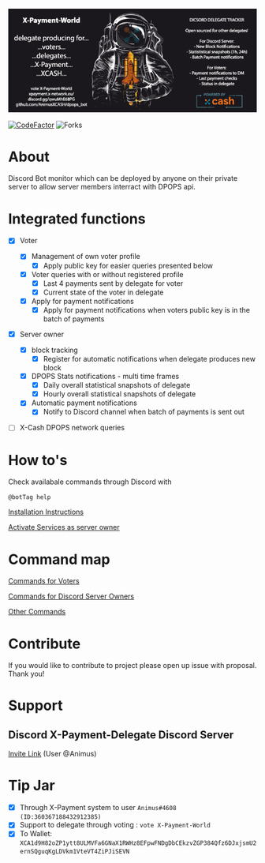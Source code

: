 
![new](header.png)

[![CodeFactor](https://www.codefactor.io/repository/github/animusxcash/dpops_bot/badge)](https://www.codefactor.io/repository/github/animusxcash/dpops_bot)
![Forks](https://img.shields.io/github/forks/animusxcash/dpops_bot?style=plastic)

# About
Discord Bot monitor which can be deployed by anyone on their private server to allow server members interract with DPOPS api.


# Integrated functions

- [x] Voter 
    - [x] Management of own voter profile
        - [x] Apply public key for easier queries presented below
    - [x] Voter queries with or without registered profile
        - [x] Last 4 payments sent by delegate for voter
        - [x] Current state of the voter in delegate
    - [X] Apply for payment notifications
        - [x] Apply for payment notifications when voters public key is in the batch of payments

- [x] Server owner
    - [x] block tracking
        - [x] Register for automatic notifications when delegate produces new block
    - [x] DPOPS Stats notifications - multi time frames 
        - [X] Daily overall statistical snapshots of delegate
        - [x] Hourly overall statistical snapshots of delegate
    - [x] Automatic payment notifications
        - [x] Notify to Discord channel when batch of payments is sent out

- [ ] X-Cash DPOPS network queries


# How to's

Check availabale commands through Discord with 
```text
@botTag help 
```

[Installation Instructions](../docs/INSTALLATION.md)

[Activate Services as server owner](../docs/OWNER.md)

# Command map 
[Commands for Voters](../docs/VOTER.md)

[Commands for Discord Server Owners](OWNER.md)

[Other Commands](../docs/OTHER.md)
    

# Contribute
If you would like to contribute to project please open up issue with proposal. Thank you!

# Support 
## Discord X-Payment-Delegate Discord Server
[Invite Link](https://discord.gg/pj9JCmTeJc) (User @Animus)

# Tip Jar
- [x] Through X-Payment system to user `Animus#4608 (ID:360367188432912385)`
- [X] Support to delegate through voting : `vote X-Payment-World`
- [x] To Wallet: `XCA1d9H82oZP1ytt8ULMVFa6GNaX1RWHz8EFpwFNDgDbCEkzvZGP384Qfz6DJxjsmU2ernSQguqKgLDVkm1VteVT4ZiPJiSEVN`
